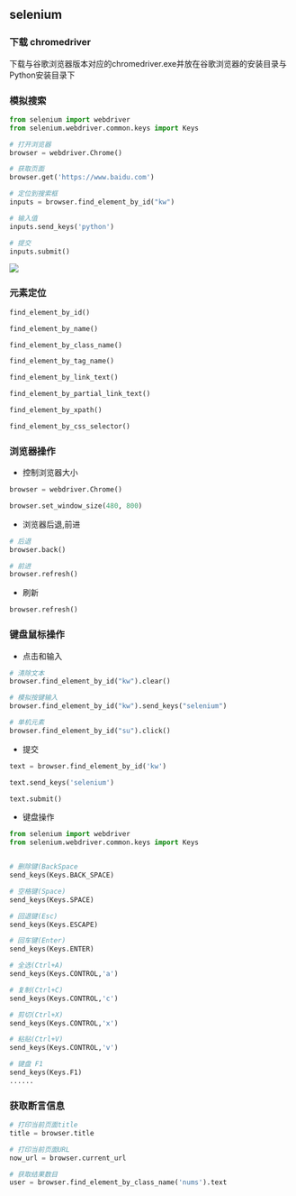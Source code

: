 <!--
 * @Description: 
 * @Version: 1.0
 * @Author: DaLao
 * @Email: dalao_li@163.com
 * @Date: 2021-03-08 15:24:45
 * @LastEditors: DaLao
 * @LastEditTime: 2022-05-27 22:24:49
-->

## selenium


### 下载 chromedriver


下载与谷歌浏览器版本对应的chromedriver.exe并放在谷歌浏览器的安装目录与Python安装目录下


### 模拟搜索

```py
from selenium import webdriver
from selenium.webdriver.common.keys import Keys

# 打开浏览器
browser = webdriver.Chrome()

# 获取页面
browser.get('https://www.baidu.com')

# 定位到搜索框
inputs = browser.find_element_by_id("kw")

# 输入值
inputs.send_keys('python')

# 提交
inputs.submit()
```

![](https://cdn.hurra.ltd/img/20210308152746.png)



### 元素定位

```py
find_element_by_id()

find_element_by_name()

find_element_by_class_name()

find_element_by_tag_name()

find_element_by_link_text()

find_element_by_partial_link_text()

find_element_by_xpath()

find_element_by_css_selector()
```


### 浏览器操作

- 控制浏览器大小

```py
browser = webdriver.Chrome()

browser.set_window_size(480, 800)
```

- 浏览器后退,前进

```py
# 后退
browser.back()

# 前进
browser.refresh()
```

- 刷新

```py
browser.refresh() 
```


### 键盘鼠标操作

- 点击和输入

```py
# 清除文本
browser.find_element_by_id("kw").clear()  

# 模拟按键输入
browser.find_element_by_id("kw").send_keys("selenium")  

# 单机元素
browser.find_element_by_id("su").click() 
```

- 提交

```py
text = browser.find_element_by_id('kw') 

text.send_keys('selenium') 

text.submit()
```

- 键盘操作

```py
from selenium import webdriver
from selenium.webdriver.common.keys import Keys


# 删除键(BackSpace
send_keys(Keys.BACK_SPACE) 

# 空格键(Space)
send_keys(Keys.SPACE) 

# 回退键(Esc)
send_keys(Keys.ESCAPE) 

# 回车键(Enter)
send_keys(Keys.ENTER) 

# 全选(Ctrl+A)
send_keys(Keys.CONTROL,'a') 

# 复制(Ctrl+C)
send_keys(Keys.CONTROL,'c') 

# 剪切(Ctrl+X)
send_keys(Keys.CONTROL,'x') 

# 粘贴(Ctrl+V)
send_keys(Keys.CONTROL,'v') 

# 键盘 F1
send_keys(Keys.F1) 
......
```


### 获取断言信息

```py
# 打印当前页面title
title = browser.title 

# 打印当前页面URL
now_url = browser.current_url 

# 获取结果数目
user = browser.find_element_by_class_name('nums').text
```